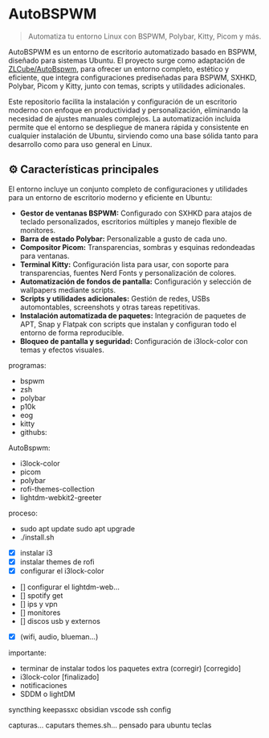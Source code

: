 # AutoBSPWM  
> Automatiza tu entorno Linux con BSPWM, Polybar, Kitty, Picom y más.

AutoBSPWM es un entorno de escritorio automatizado basado en BSPWM, diseñado para sistemas Ubuntu. El proyecto surge como adaptación de [ZLCube/AutoBspwm](https://github.com/ZLCube/AutoBspwm), para ofrecer un entorno completo, estético y eficiente, que integra configuraciones prediseñadas para BSPWM, SXHKD, Polybar, Picom y Kitty, junto con temas, scripts y utilidades adicionales.

Este repositorio facilita la instalación y configuración de un escritorio moderno con enfoque en productividad y personalización, eliminando la necesidad de ajustes manuales complejos. La automatización incluida permite que el entorno se despliegue de manera rápida y consistente en cualquier instalación de Ubuntu, sirviendo como una base sólida tanto para desarrollo como para uso general en Linux.
 
## ⚙️ Características principales
El entorno incluye un conjunto completo de configuraciones y utilidades para un entorno de escritorio moderno y eficiente en Ubuntu:
- **Gestor de ventanas BSPWM:** Configurado con SXHKD para atajos de teclado personalizados, escritorios múltiples y manejo flexible de monitores.
- **Barra de estado Polybar:** Personalizable a gusto de cada uno.
- **Compositor Picom:** Transparencias, sombras y esquinas redondeadas para ventanas.
- **Terminal Kitty:** Configuración lista para usar, con soporte para transparencias, fuentes Nerd Fonts y personalización de colores.
- **Automatización de fondos de pantalla:** Configuración y selección de wallpapers mediante scripts.
- **Scripts y utilidades adicionales:** Gestión de redes, USBs automontables, screenshots y otras tareas repetitivas.
- **Instalación automatizada de paquetes:** Integración de paquetes de APT, Snap y Flatpak con scripts que instalan y configuran todo el entorno de forma reproducible.
- **Bloqueo de pantalla y seguridad:** Configuración de i3lock-color con temas y efectos visuales.











programas:
- bspwm
- zsh
- polybar
- p10k
- eog
- kitty
- githubs:

AutoBspwm:
- i3lock-color
- picom
- polybar
- rofi-themes-collection
- lightdm-webkit2-greeter

proceso: 
- sudo apt update sudo apt upgrade
- ./install.sh

- [x] instalar i3
- [x] instalar themes de rofi
- [x] configurar el i3lock-color
- [] configurar el lightdm-web...
- [] spotify get
- [] ips y vpn
- [] monitores
- [] discos usb y externos

- [x] (wifi, audio, blueman...)

importante: 
- terminar de instalar todos los paquetes extra (corregir) [corregido]
- i3lock-color [finalizado]
- notificaciones
- SDDM o lightDM



syncthing
keepassxc
obsidian
vscode
ssh config




capturas... caputars themes.sh...
pensado para ubuntu
teclas





